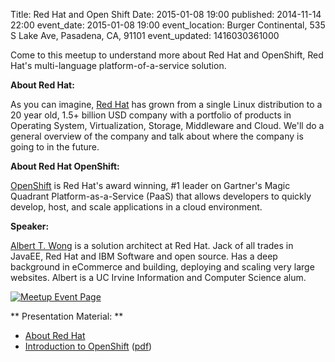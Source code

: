 Title: Red Hat and Open Shift
Date: 2015-01-08 19:00
published: 2014-11-14 22:00
event_date: 2015-01-08 19:00
event_location: Burger Continental, 535 S Lake Ave, Pasadena, CA, 91101
event_updated: 1416030361000

Come to this meetup to understand more about Red Hat and OpenShift, Red Hat's
multi-language platform-of-a-service solution.

**About Red Hat:**  

As you can imagine, [Red Hat](http://redhat.com/) has grown from a single Linux distribution to a 20 year old, 1.5+ billion USD company with a portfolio of products in Operating System, Virtualization, Storage, Middleware and Cloud. We'll do a general overview of the company and talk about where the company is going to in the future.

**About Red Hat OpenShift:**  

[OpenShift](https://www.openshift.com/) is Red Hat's award winning, #1  leader on Gartner's Magic Quadrant Platform-as-a-Service (PaaS) that allows developers to quickly develop, host, and scale applications in a cloud environment.

**Speaker:**

[Albert T. Wong](http://linkedin.com/in/atwong) is a solution architect at Red Hat.  Jack of all trades in JavaEE, Red Hat and IBM Software and open source. Has a deep background in eCommerce and building, deploying and scaling very large websites. Albert is a UC Irvine Information and Computer Science alum.

[ ![Meetup Event Page]({filename}/images/meetup_logo_45.png) ](http://www.meetup.com/SGVTech/events/218696335/)

** Presentation Material: **

* [About Red Hat]({filename}/slides/About_Red_Hat-Presentation.pdf) 
* [Introduction to OpenShift](https://prezi.com/iowwgk9w_srj/introduction-to-openshift/) ([pdf]({filename}/slides/Introduction_to_OpenShift.pdf))
